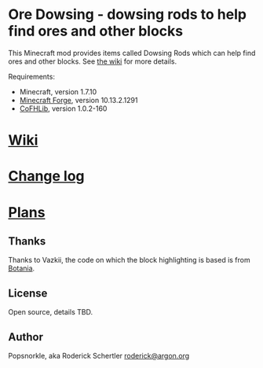 Ore Dowsing - dowsing rods to help find ores and other blocks
=============================================================

This Minecraft mod provides items called Dowsing Rods which can help find ores
and other blocks.  See [the wiki](https://github.com/rosche/ore-dowsing/wiki)
for more details.

Requirements:

- Minecraft, version 1.7.10
- [Minecraft Forge](http://files.minecraftforge.net/), version 10.13.2.1291
- [CoFHLib](http://minecraft.curseforge.com/mc-mods/220333-cofhlib), version 1.0.2-160

[Wiki](https://github.com/rosche/ore-dowsing/wiki)
======

[Change log](https://github.com/rosche/ore-dowsing/blob/master/changelog.md)
============

[Plans](https://github.com/rosche/ore-dowsing/blob/master/todo.md)
=======

Thanks
------
Thanks to Vazkii, the code on which the block highlighting is based is from
[Botania](http://botaniamod.net).

License
-------
Open source, details TBD.


Author
------
Popsnorkle, aka Roderick Schertler <roderick@argon.org>
